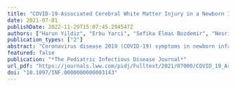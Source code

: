 ```yaml
---
title: "COVID-19-Associated Cerebral White Matter Injury in a Newborn Infant With Afebrile Seizure"
date: 2021-07-01
publishDate: 2022-11-29T15:07:45.294547Z
authors: ["Harun Yildiz", "Erbu Yarci", "Sefika Elmas Bozdemir", "Nesrin Ozdinc Kizilay", "Senay Mengi", "Naciye Beskardesler", "Gulay Korukluoglu", "Andreas Mueller", "Soyhan Bagci"]
publication_types: ["2"]
abstract: "Coronavirus disease 2019 (COVID-19) symptoms in newborn infants are incompletely described. We present the first case of neuroradiologic abnormality associated with COVID-19 in a newborn infant with afebrile seizure. This case underlines the possible neurologic involvement of severe acute respiratory syndrome coronavirus 2 in this age group."
featured: false
publication: "*The Pediatric Infectious Disease Journal*"
url_pdf: "https://journals.lww.com/pidj/Fulltext/2021/07000/COVID_19_Associated_Cerebral_White_Matter_Injury.23.aspx"
doi: "10.1097/INF.0000000000003143"
---
```


